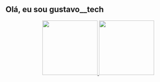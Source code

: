  ## Olá, eu sou gustavo__tech

<div align="center">
  <a href="https://github.com/gustavotech">
  <img height="150em" src="https://github-readme-stats.vercel.app/api?username=gustavotech&show_icons=true&theme=dark&include_all_commits=true&count_private=true"/>
  <img height="150em" src="https://github-readme-stats.vercel.app/api/top-langs/?username=gustavotech&layout=compact&langs_count=7&theme=dark"/>
</div>

